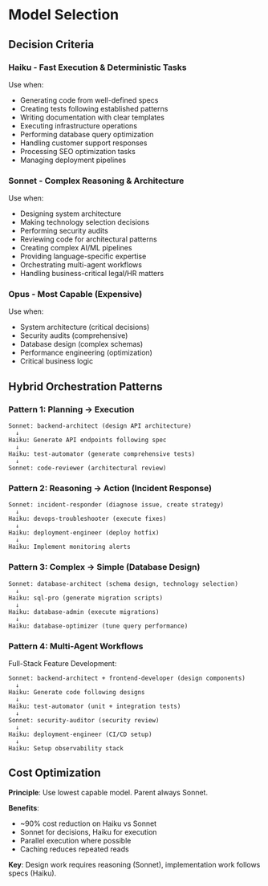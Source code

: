 # Model Selection

## Decision Criteria

### Haiku - Fast Execution & Deterministic Tasks
Use when:
- Generating code from well-defined specs
- Creating tests following established patterns
- Writing documentation with clear templates
- Executing infrastructure operations
- Performing database query optimization
- Handling customer support responses
- Processing SEO optimization tasks
- Managing deployment pipelines

### Sonnet - Complex Reasoning & Architecture
Use when:
- Designing system architecture
- Making technology selection decisions
- Performing security audits
- Reviewing code for architectural patterns
- Creating complex AI/ML pipelines
- Providing language-specific expertise
- Orchestrating multi-agent workflows
- Handling business-critical legal/HR matters

### Opus - Most Capable (Expensive)
Use when:
- System architecture (critical decisions)
- Security audits (comprehensive)
- Database design (complex schemas)
- Performance engineering (optimization)
- Critical business logic

## Hybrid Orchestration Patterns

### Pattern 1: Planning → Execution
```
Sonnet: backend-architect (design API architecture)
  ↓
Haiku: Generate API endpoints following spec
  ↓
Haiku: test-automator (generate comprehensive tests)
  ↓
Sonnet: code-reviewer (architectural review)
```

### Pattern 2: Reasoning → Action (Incident Response)
```
Sonnet: incident-responder (diagnose issue, create strategy)
  ↓
Haiku: devops-troubleshooter (execute fixes)
  ↓
Haiku: deployment-engineer (deploy hotfix)
  ↓
Haiku: Implement monitoring alerts
```

### Pattern 3: Complex → Simple (Database Design)
```
Sonnet: database-architect (schema design, technology selection)
  ↓
Haiku: sql-pro (generate migration scripts)
  ↓
Haiku: database-admin (execute migrations)
  ↓
Haiku: database-optimizer (tune query performance)
```

### Pattern 4: Multi-Agent Workflows
Full-Stack Feature Development:
```
Sonnet: backend-architect + frontend-developer (design components)
  ↓
Haiku: Generate code following designs
  ↓
Haiku: test-automator (unit + integration tests)
  ↓
Sonnet: security-auditor (security review)
  ↓
Haiku: deployment-engineer (CI/CD setup)
  ↓
Haiku: Setup observability stack
```

## Cost Optimization

**Principle**: Use lowest capable model. Parent always Sonnet.

**Benefits**:
- ~90% cost reduction on Haiku vs Sonnet
- Sonnet for decisions, Haiku for execution
- Parallel execution where possible
- Caching reduces repeated reads

**Key**: Design work requires reasoning (Sonnet), implementation work follows specs (Haiku).
